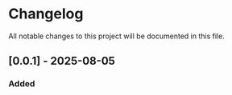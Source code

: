 # Changelog

All notable changes to this project will be documented in this file.

## [0.0.1] - 2025-08-05

### Added

